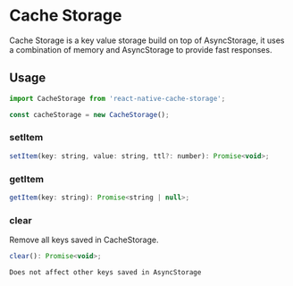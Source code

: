 # Cache Storage

Cache Storage is a key value storage build on top of AsyncStorage, it uses
a combination of memory and AsyncStorage to provide fast responses.

## Usage

```js
import CacheStorage from 'react-native-cache-storage';

const cacheStorage = new CacheStorage();
```

### setItem

```js
setItem(key: string, value: string, ttl?: number): Promise<void>;
```

### getItem

```js
getItem(key: string): Promise<string | null>;
```

### clear

Remove all keys saved in CacheStorage.

```js
clear(): Promise<void>;
```

`Does not affect other keys saved in AsyncStorage`
